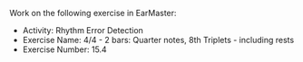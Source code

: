 Work on the following exercise in EarMaster:
- Activity: Rhythm Error Detection
- Exercise Name: 4/4 - 2 bars: Quarter notes, 8th Triplets - including rests
- Exercise Number: 15.4
